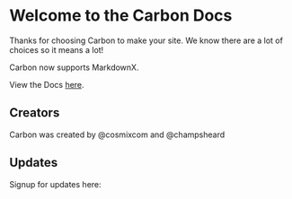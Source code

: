 # Welcome to the Carbon Docs

Thanks for choosing Carbon to make your site. We know there are a lot of choices so it means a lot!

Carbon now supports MarkdownX.

View the Docs [here](./Development).

## Creators

Carbon was created by @cosmixcom and @champsheard

## Updates

Signup for updates here:

<carbonEmail data-name="docsForm"></carbonEmail>

<googleAnalytics data-tag="G-XJV1Z34Z2K"></googleAnalytics>
